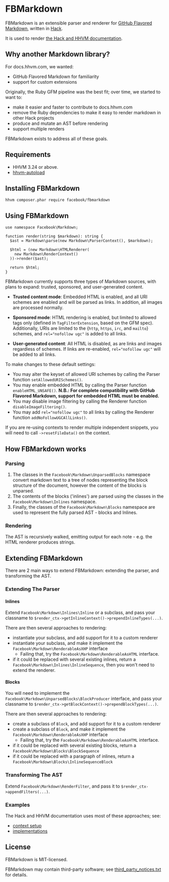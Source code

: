 # FBMarkdown
FBMarkdown is an extensible parser and renderer for [GitHub Flavored Markdown](https://github.github.com/gfm/),
written in [Hack](http://hacklang.org).

It is used to render [the Hack and HHVM documentation](https://docs.hhvm.com).

## Why another Markdown library?

For docs.hhvm.com, we wanted:

- GitHub Flavored Markdown for familiarity
- support for custom extensions

Originally, the Ruby GFM pipeline was the best fit; over time, we started to want to:

- make it easier and faster to contribute to docs.hhvm.com
- remove the Ruby dependencies to make it easy to render markdown in other Hack projects
- produce and mutate an AST before rendering
- support multiple renders

FBMarkdown exists to address all of these goals.

## Requirements

- HHVM 3.24 or above.
- [hhvm-autoload](https://github.com/hhvm/hhvm-autoload)

## Installing FBMarkdown

    hhvm composer.phar require facebook/fbmarkdown

## Using FBMarkdown

```Hack
use namespace Facebook\Markdown;

function render(string $markdown): string {
  $ast = Markdown\parse(new Markdown\ParserContext(), $markdown);

  $html = (new Markdown\HTMLRenderer(
    new Markdown\RenderContext()
  ))->render($ast);

  return $html;
}
```

FBMarkdown currently supports three types of Markdown sources, with plans to expand: trusted, sponsored, and user-generated content.

- __Trusted content mode__: Embedded HTML is enabled, and all URI schemes are enabled and will be parsed as links. In addition, all images are processed normally. 

- __Sponsored mode__: HTML rendering is enabled, but limited to allowed tags only (defined in `TagFilterExtension`, based on the GFM spec). Additionally, URIs are limited to the {`http`, `https`, `irc`, and `mailto`} schemes, and `rel="nofollow ugc"` is added to all links.

- __User-generated content__: All HTML is disabled, as are links and images regardless of schemes. If links are re-enabled, `rel="nofollow ugc"` will be added to all links.

To make changes to these default settings:
- You may alter the keyset of allowed URI schemes by calling the Parser function `setAllowedURISchemes()`.
- You may enable embedded HTML by calling the Parser function `enableHTML_UNSAFE()`. __N.B.: For complete compatibility with GitHub Flavored Markdown, support for embedded HTML must be enabled.__ 
- You may disable image filtering by calling the Renderer function `disableImageFiltering()`.
- You may add `rel="nofollow ugc"` to all links by calling the Renderer function `addNoFollowUGCAllLinks()`.

If you are re-using contexts to render multiple independent snippets, you will need to call `->resetFileData()` on the context.

## How FBMarkdown works

### Parsing

1. The classes in the `Facebook\Markdown\UnparsedBlocks` namespace convert
   markdown text to a tree of nodes representing the block structure of
   the document, however the content of the blocks is unparsed.
1. The contents of the blocks ('inlines') are parsed using the classes in the
   `Facebook\Markdown\Inlines` namespace.
1. Finally, the classes of the `Facebook\Markdown\Blocks` namespace are used to
   represent the fully parsed AST - blocks and Inlines.

### Rendering

The AST is recursively walked, emitting output for each note - e.g. the HTML renderer produces strings.

## Extending FBMarkdown

There are 2 main ways to extend FBMarkdown: extending the parser, and transforming the AST.

### Extending The Parser

#### Inlines

Extend `Facebook\Markdown\Inlines\Inline` or a subclass, and pass your classname to
`$render_ctx->getInlineContext()->prependInlineTypes(...)`.

There are then several approaches to rendering:
 - instantiate your subclass, and add support for it to a custom renderer
 - instantiate your subclass, and make it implement the `Facebook\Markdown\RenderableAsXHP` interface
   - Failing that, try the `Facebook\Markdown\RenderableAsHTML` interface.
 - if it could be replaced with several existing inlines, return a
   `Facebook\Markdown\Inlines\InlineSequence`, then you won't need to extend the renderer.

#### Blocks

You will need to implement the `Facebook\Markdown\UnparsedBlocks\BlockProducer` interface, and pass your classname
to `$render_ctx->getBlockContext()->prependBlockTypes(...)`.

There are then several approaches to rendering:
 - create a subclass of `Block`, and add support for it to a custom renderer
 - create a subclass of `Block`, and make it implement the `Facebook\Markdown\RenderableAsXHP` interface
   - Failing that, try the `Facebook\Markdown\RenderableAsHTML` interface.
 - if it could be replaced with several existing blocks, return a
   `Facebook\Markdown\Blocks\BlockSequence`
 - if it could be replaced with a paragraph of inlines, return a `Facebook\Markdown\Blocks\InlineSequenceBlock`

### Transforming The AST

Extend `Facebook\Markdown\RenderFilter`, and pass it to `$render_ctx->appendFilters(...)`.

### Examples

The Hack and HHVM documentation uses most of these approaches; see:

- [context setup](https://github.com/hhvm/user-documentation/blob/master/src/build/MarkdownRenderer.php)
- [implementations](https://github.com/hhvm/user-documentation/tree/master/src/markdown-extensions)

## License

FBMarkdown is MIT-licensed.

FBMarkdown may contain third-party software; see [third\_party\_notices.txt](third_party_notices.txt) for details.
